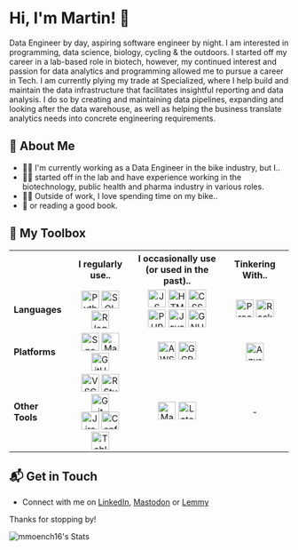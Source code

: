 # Hi, I'm Martin! 👋

Data Engineer by day, aspiring software engineer by night. I am interested in programming, data science, biology, cycling & the outdoors. I started off my career in a lab-based role in biotech, however, my continued interest and passion for data analytics and programming allowed me to pursue a career in Tech. I am currently plying my trade at Specialized, where I help build and maintain the data infrastructure that facilitates insightful reporting and data analysis. I do so by creating and maintaining data pipelines, expanding and looking after the data warehouse, as well as helping the business translate analytics needs into concrete engineering requirements. 

## 🧍 About Me

- 👨‍💻 I'm currently working as a Data Engineer in the bike industry, but I..
- 👨‍🔬 started off in the lab and have experience working in the biotechnology, public health and pharma industry in various roles. 
- 🚴‍♂️ Outside of work, I love spending time on my bike..
- 📖 or reading a good book.

## 🧰 My Toolbox

<table>
        <tr>
            <th style="border-left: none; border-top: none;"></th>
            <th><b>I regularly use..</b></th>
            <th><b>I occasionally use<br>(or used in the past)..</b></th>
            <th><b>Tinkering With..</b></th>
        </tr>
        <tr>
            <td><b>Languages</b></td>
            <td>
                <div style="text-align:center;">
                    <img height="32" width="32" alt="Python logo" title="Python" src="https://cdn.simpleicons.org/python/3776AB?viewbox=auto" /> 
                    <img height="32" width="32" alt="SQL logo" title="SQL" src="https://github.com/user-attachments/assets/da7c1dd0-b11d-45f3-8523-7214e682fcdf" />
                    <img height="32" width="32" alt="R logo" title="R" src="https://cdn.simpleicons.org/r?viewbox=auto" />
                </div>
            </td>
            <td>
                <div style="text-align:center;">
                    <img height="32" width="32" alt="JS logo" title="JavaScript" src="https://cdn.simpleicons.org/javascript/F7DF1E?viewbox=auto" /> 
                    <img height="32" width="32" alt="HTML logo" title="HTML" src="https://cdn.simpleicons.org/html5/E34F26?viewbox=auto" /> 
                    <img height="32" width="32" alt="CSS logo" title="CSS" src="https://cdn.simpleicons.org/css?viewbox=auto" />
                </div>
                <div style="text-align:center;">
                    <img height="32" width="32" alt="PHP logo" title="PHP" src="https://cdn.simpleicons.org/php/777BB4?viewbox=auto" /> 
                    <img height="32" width="32" alt="Java logo" title="Java" src="https://github.com/user-attachments/assets/2a5a1aa4-04c3-4eea-8654-fa8c2c1d1705" />
                    <img height="32" width="32" alt="GNU Bash logo" title="Bash" src="https://cdn.simpleicons.org/gnubash/4EAA25?viewbox=auto" />
                </div>
            </td>
            <td>
                <div style="text-align:center;">
                    <img height="32" width="32" alt="Processing logo" title="Processing" src="https://github.com/user-attachments/assets/bc45f82e-e6c9-49b1-ad6e-710f9aafd8f5" />
                    <img height="32" width="32" alt="Racket logo" title="Racket" src="https://cdn.simpleicons.org/racket/9F1D20?viewbox=auto" />
                </div>
            </td>
        </tr>
        <tr>
            <td><b>Platforms</b></td>
            <td>
                <div style="text-align:center;">
                    <img height="32" width="32" alt="Snowflake logo" title="Snowflake" src="https://cdn.simpleicons.org/snowflake?viewbox=auto" /> 
                    <img height="32" width="32" alt="Matillion logo" title="Matillion" src="https://cdn.simpleicons.org/matillion/19E57F?viewbox=auto" />
                    <img height="32" width="32" alt="GitHub logo" title="GitHub" src="https://cdn.simpleicons.org/github/181717?viewbox=auto" />
                </div>
            </td>
            <td>
                <div style="text-align:center;">
                    <img height="32" width="32" alt="AWS logo" title="AWS" src="https://cdn.simpleicons.org/amazonwebservices/232F3E?viewbox=auto" /> 
                    <img height="32" width="32" alt="GCP logo" title="Google Cloud" src="https://cdn.simpleicons.org/googlecloud?viewbox=auto" />
                </div>
            </td>
            <td>
                <div style="text-align:center;">
                    <img height="32" width="32" alt="Azure logo" title="Azure" src="https://github.com/user-attachments/assets/8c141234-16f1-4080-9087-d27df8e73b54" />
                </div>
            </td>
        </tr>
        <tr>
            <td><b>Other Tools</b></td>
            <td>
                <div style="text-align:center;">
                    <img height="32" width="32" alt="VSCode logo" title="VSCode" src="https://github.com/user-attachments/assets/e158d9dc-4dce-4519-bc75-c6ecd181f9e0" />
                    <img height="32" width="32" alt="RStudio logo" title="RStudio" src="https://cdn.simpleicons.org/rstudioide/75AADB?viewbox=auto" /> 
                    <img height="32" width="32" alt="Git logo" title="Git" src="https://cdn.simpleicons.org/git/F05032?viewbox=auto" /> 
                </div>
                <div style="text-align:center;">
                    <img height="32" width="32" alt="Jira logo" title="Jira" src="https://cdn.simpleicons.org/jira/0052CC?viewbox=auto" />
                    <img height="32" width="32" alt="Confluence logo" title="Confluence" src="https://cdn.simpleicons.org/Confluence?viewbox=auto" /> 
                    <img height="32" width="32" alt="Tableau logo" title="Tableau" src="https://cdn.simpleicons.org/Tableau?viewbox=auto" /> 
                </div>
            </td>
            <td>
                <div style="text-align:center;">
                    <img height="32" width="32" alt="Markdown logo" title="Markdown" src="https://cdn.simpleicons.org/markdown?viewbox=auto" /> 
                    <img height="32" width="32" alt="Latex logo" title="Latex" src="https://cdn.simpleicons.org/latex?viewbox=auto" />
                </div>
            </td>
            <td valign="middle">
                <p style="text-align:center;">-</p>
            </td>
        </tr>
    </table>

## 📬 Get in Touch

- Connect with me on [LinkedIn](https://www.linkedin.com/in/martin-moench-04472286/), [Mastodon](https://mastodon.social/@JohnnyZeeGerman) or [Lemmy](https://lemmy.world/u/JohnnyZeeGerman)

Thanks for stopping by!

![mmoench16's Stats](https://github-readme-stats.vercel.app/api?username=mmoench16&theme=vue-dark&show_icons=true&hide_border=true&count_private=true)

<!--
**mmoench16/mmoench16** is a ✨ _special_ ✨ repository because its `README.md` (this file) appears on your GitHub profile.

Here are some ideas to get you started:

- 🔭 I’m currently working on ...
- 🌱 I’m currently learning ...
- 👯 I’m looking to collaborate on ...
- 🤔 I’m looking for help with ...
- 💬 Ask me about ...
- 📫 How to reach me: ...
- 😄 Pronouns: ...
- ⚡ Fun fact: ...

-->
